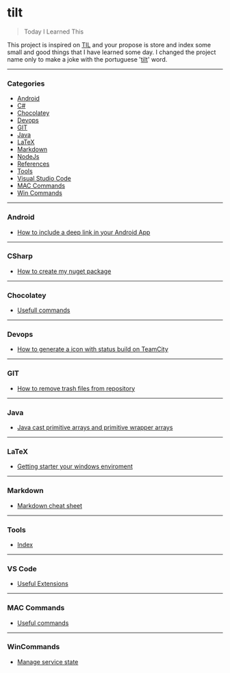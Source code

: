 # tilt

> Today I Learned This

This project is inspired on [TIL](https://github.com/jbranchaud/til) and your propose is store and index some small and good things that I have learned some day.
I changed the project name only to make a joke with the portuguese '[tilt](https://pt.wikipedia.org/wiki/Tilt)' word.

---

### Categories

* [Android](#android)
* [C#](#csharp)
* [Chocolatey](#chocolatey)
* [Devops](#devops)
* [GIT](#git)
* [Java](#java)
* [LaTeX](#latex)
* [Markdown](#markdown)
* [NodeJs](#nodejs)
* [References](#references)
* [Tools](#tools)
* [Visual Studio Code](#vs-code)
* [MAC Commands](#maccommands)
* [Win Commands](#wincommands)

---

### Android

- [How to include a deep link in your Android App](/android/how-to-include-deep-link.md)

---

### CSharp

- [How to create my nuget package](/csharp/create-a-nuget-package.md)

---

### Chocolatey

- [Usefull commands](/chocolatey/usefull-commands.md)

---

### Devops

- [How to generate a icon with status build on TeamCity](/devops/teamcity/generate-status-build-widget.md)

---

### GIT

- [How to remove trash files from repository](/git/remove-trash-files.md)

---

### Java

- [Java cast primitive arrays and primitive wrapper arrays](/java/array-utils-to-cast-array.md)

---

### LaTeX

- [Getting starter your windows enviroment](/latex/get-starter-windows-enviroment.md)


---

### Markdown

- [Markdown cheat sheet](/markdown/markdown-cheat-sheet.md)

---

### Tools

- [Index](/tools/index.md)

---

### VS Code

- [Useful Extensions](/vscode/usefulExtensions.md)

---

### MAC Commands

- [Useful commands](/maccommands/usefulCommands.md)

---

### WinCommands

- [Manage service state](/wincommands/manage-service-state.md)
